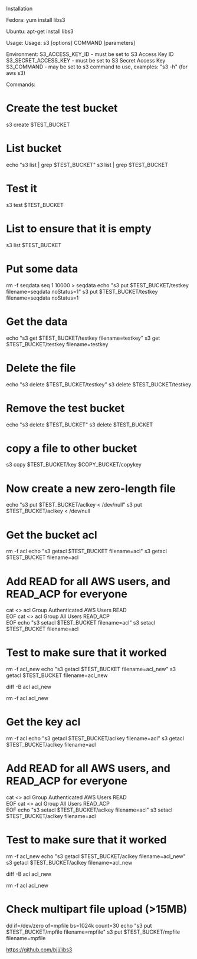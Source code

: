 Installation

Fedora: 
yum install libs3

Ubuntu: 
apt-get install libs3

Usage: 
Usage: s3 [options] COMMAND [parameters]

Environment:
 S3_ACCESS_KEY_ID - must be set to S3 Access Key ID
 S3_SECRET_ACCESS_KEY - must be set to S3 Secret Access Key
 S3_COMMAND - may be set to s3 command to use, examples:
              "s3 -h" (for aws s3)

			  
Commands: 
# Create the test bucket
s3 create $TEST_BUCKET


# List bucket 
echo "s3 list | grep $TEST_BUCKET"
s3 list | grep $TEST_BUCKET


# Test it
s3 test $TEST_BUCKET


# List to ensure that it is empty
s3 list $TEST_BUCKET


# Put some data
rm -f seqdata
seq 1 10000 > seqdata
echo "s3 put $TEST_BUCKET/testkey filename=seqdata noStatus=1"
s3 put $TEST_BUCKET/testkey filename=seqdata noStatus=1


# Get the data 
echo "s3 get $TEST_BUCKET/testkey filename=testkey"
s3 get $TEST_BUCKET/testkey filename=testkey

# Delete the file
echo "s3 delete $TEST_BUCKET/testkey"
s3 delete $TEST_BUCKET/testkey

# Remove the test bucket
echo "s3 delete $TEST_BUCKET"
s3 delete $TEST_BUCKET

#  copy a file to other bucket 
s3 copy $TEST_BUCKET/key $COPY_BUCKET/copykey

# Now create a new zero-length file
echo "s3 put $TEST_BUCKET/aclkey < /dev/null"
s3 put $TEST_BUCKET/aclkey < /dev/null


# Get the bucket acl
rm -f acl
echo "s3 getacl $TEST_BUCKET filename=acl"
s3 getacl $TEST_BUCKET filename=acl


# Add READ for all AWS users, and READ_ACP for everyone
cat <<EOF >> acl
Group   Authenticated AWS Users                                                                     READ        
EOF
cat <<EOF >> acl
Group   All Users                                                                                   READ_ACP    
EOF
echo "s3 setacl $TEST_BUCKET filename=acl"
s3 setacl $TEST_BUCKET filename=acl


# Test to make sure that it worked
rm -f acl_new
echo "s3 getacl $TEST_BUCKET filename=acl_new"
s3 getacl $TEST_BUCKET filename=acl_new

diff -B acl acl_new

rm -f acl acl_new

# Get the key acl
rm -f acl
echo "s3 getacl $TEST_BUCKET/aclkey filename=acl"
s3 getacl $TEST_BUCKET/aclkey filename=acl


# Add READ for all AWS users, and READ_ACP for everyone
cat <<EOF >> acl
Group   Authenticated AWS Users                                                                     READ        
EOF
cat <<EOF >> acl
Group   All Users                                                                                   READ_ACP    
EOF
echo "s3 setacl $TEST_BUCKET/aclkey filename=acl"
s3 setacl $TEST_BUCKET/aclkey filename=acl


# Test to make sure that it worked
rm -f acl_new
echo "s3 getacl $TEST_BUCKET/aclkey filename=acl_new"
s3 getacl $TEST_BUCKET/aclkey filename=acl_new

diff -B acl acl_new

rm -f acl acl_new

# Check multipart file upload (>15MB)
dd if=/dev/zero of=mpfile bs=1024k count=30
echo "s3 put $TEST_BUCKET/mpfile filename=mpfile"
s3 put $TEST_BUCKET/mpfile filename=mpfile


https://github.com/bji/libs3

